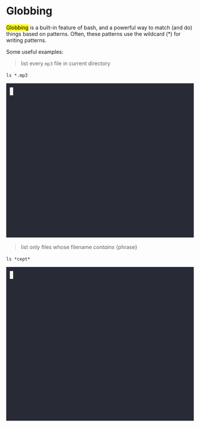# Globbing

<mark>Globbing</mark> is a built-in feature of bash, and a powerful way to match (and do) things based on patterns. Often, these patterns use the wildcard (*) for writing patterns.

Some useful examples:

>list every `mp3` file in current directory

`ls *.mp3`

![glob-ls-mp3](../assets/glob-ls-mp3.gif)

>list only files whose filename *contains* {phrase}

`ls *cept*`

![glob-middle-phrase](../assets/glob-middle-phrase.gif)